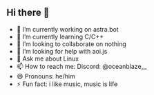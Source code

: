 ## Hi there 👋
- 🔭 I’m currently working on astra.bot
- 🌱 I’m currently learning C/C++
- 👯 I’m looking to collaborate on nothing
- 🤔 I’m looking for help with aoi.js
- 💬 Ask me about Linux
- 📫 How to reach me: Discord: @oceanblaze__
- 😄 Pronouns: he/him
- ⚡ Fun fact: i like music, music is life
